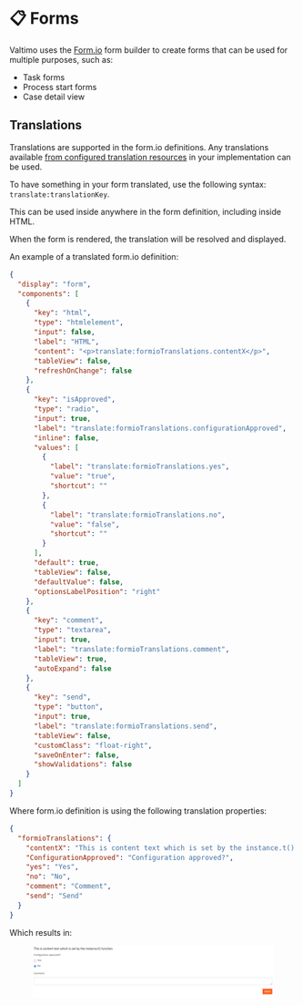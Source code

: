 # 📋 Forms

Valtimo uses the [Form.io](https://www.form.io/) form builder to create forms that can be used for multiple purposes, such as:

* Task forms
* Process start forms
* Case detail view

## Translations

Translations are supported in the form.io definitions. Any translations available [from configured translation resources](../localization/configuring-localization.md)
in your implementation can be used.

To have something in your form translated, use the following syntax: `translate:translationKey`.

This can be used inside anywhere in the form definition, including inside HTML.

When the form is rendered, the translation will be resolved and displayed.

An example of a translated form.io definition:

```json
{
  "display": "form",
  "components": [
    {
      "key": "html",
      "type": "htmlelement",
      "input": false,
      "label": "HTML",
      "content": "<p>translate:formioTranslations.contentX</p>",
      "tableView": false,
      "refreshOnChange": false
    },
    {
      "key": "isApproved",
      "type": "radio",
      "input": true,
      "label": "translate:formioTranslations.configurationApproved",
      "inline": false,
      "values": [
        {
          "label": "translate:formioTranslations.yes",
          "value": "true",
          "shortcut": ""
        },
        {
          "label": "translate:formioTranslations.no",
          "value": "false",
          "shortcut": ""
        }
      ],
      "default": true,
      "tableView": false,
      "defaultValue": false,
      "optionsLabelPosition": "right"
    },
    {
      "key": "comment",
      "type": "textarea",
      "input": true,
      "label": "translate:formioTranslations.comment",
      "tableView": true,
      "autoExpand": false
    },
    {
      "key": "send",
      "type": "button",
      "input": true,
      "label": "translate:formioTranslations.send",
      "tableView": false,
      "customClass": "float-right",
      "saveOnEnter": false,
      "showValidations": false
    }
  ]
}
```

Where form.io definition is using the following translation properties:

```json
{
  "formioTranslations": {
    "contentX": "This is content text which is set by the instance.t() function",
    "ConfigurationApproved": "Configuration approved?",
    "yes": "Yes",
    "no": "No",
    "comment": "Comment",
    "send": "Send"
  }
}
```

Which results in:

<figure><img src="../../using-valtimo/forms/img/form_io_translations.png" alt=""><figcaption></figcaption></figure>
